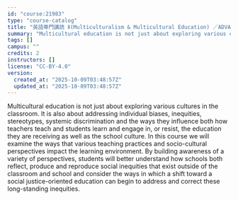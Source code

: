 ```yaml
---
id: "course:21983"
type: "course-catalog"
title: "英語専門講読 Ⅱ(Multiculturalism & Multicultural Education) ／ADVANCED THEMATIC READING Ⅱ"
summary: "Multicultural education is not just about exploring various cultures in the classroom. It is also about addressing indiv…"
tags: []
campus: ""
credits: 2
instructors: []
license: "CC-BY-4.0"
version:
  created_at: "2025-10-09T03:48:57Z"
  updated_at: "2025-10-09T03:48:57Z"
---
```

Multicultural education is not just about exploring various cultures in the classroom. It is also about addressing individual biases, inequities, stereotypes, systemic discrimination and the ways they influence both how teachers teach and students learn and engage in, or resist, the education they are receiving as well as the school culture. In this course we will examine the ways that various teaching practices and socio-cultural perspectives impact the learning environment. By building awareness of a variety of perspectives, students will better understand how schools both reflect, produce and reproduce social inequities that exist outside of the classroom and school and consider the ways in which a shift toward a social justice-oriented education can begin to address and correct these long-standing inequities.
